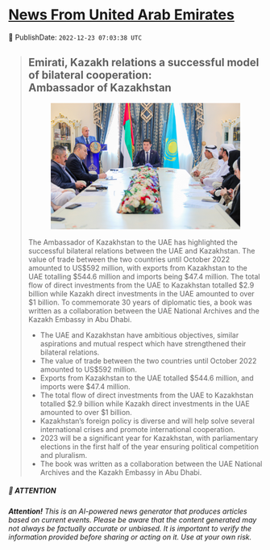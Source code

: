 [News From United Arab Emirates](https://github.com/UAE-Camel/News)
==========


📆 PublishDate: `2022-12-23 07:03:38 UTC`


> ## Emirati, Kazakh relations a successful model of bilateral cooperation: Ambassador of Kazakhstan
> <p align="center"><img height="250" src="https://github.com/UAE-Camel/News/raw/main/images/1395303113724.jpg"></p
> 
> The Ambassador of Kazakhstan to the UAE has highlighted the successful bilateral relations between the UAE and Kazakhstan. The value of trade between the two countries until October 2022 amounted to US$592 million, with exports from Kazakhstan to the UAE totalling $544.6 million and imports being $47.4 million. The total flow of direct investments from the UAE to Kazakhstan totalled $2.9 billion while Kazakh direct investments in the UAE amounted to over $1 billion. To commemorate 30 years of diplomatic ties, a book was written as a collaboration between the UAE National Archives and the Kazakh Embassy in Abu Dhabi.
> 
> - The UAE and Kazakhstan have ambitious objectives, similar aspirations and mutual respect which have strengthened their bilateral relations.
> - The value of trade between the two countries until October 2022 amounted to US$592 million.
> - Exports from Kazakhstan to the UAE totalled $544.6 million, and imports were $47.4 million.
> - The total flow of direct investments from the UAE to Kazakhstan totalled $2.9 billion while Kazakh direct investments in the UAE amounted to over $1 billion.
> - Kazakhstan’s foreign policy is diverse and will help solve several international crises and promote international cooperation.
> - 2023 will be a significant year for Kazakhstan, with parliamentary elections in the first half of the year ensuring political competition and pluralism.
> - The book was written as a collaboration between the UAE National Archives and the Kazakh Embassy in Abu Dhabi.


##### 📝 ATTENTION

###### **Attention!** This is an AI-powered news generator that produces articles based on current events. Please be aware that the content generated may not always be factually accurate or unbiased. It is important to verify the information provided before sharing or acting on it. Use at your own risk.
